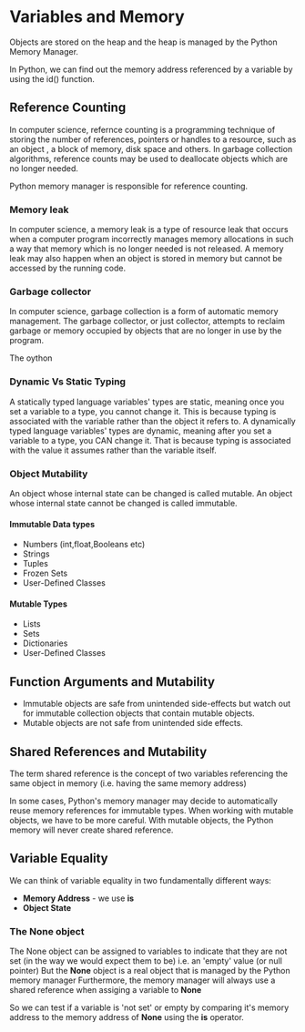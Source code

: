 # Variables and Memory

Objects are stored on the heap and the heap is managed by the Python Memory Manager.

In Python, we can find out the memory address referenced by a variable by using the id() function.

## Reference Counting

In computer science, refernce counting is a programming technique of storing the number of references, pointers or handles to a resource, such as an object , a block of memory, disk space and others. In garbage collection algorithms, reference counts may be used to deallocate objects which are no longer needed.

Python memory manager is responsible for reference counting.

### Memory leak

In computer science, a memory leak is a type of resource leak that occurs when a computer program incorrectly manages memory allocations in such a way that memory which is no longer needed is not released. A memory leak may also happen when an object is stored in memory but cannot be accessed by the running code.

### Garbage collector

In computer science, garbage collection is a form of automatic memory management. The garbage collector, or just collector, attempts to reclaim garbage or memory occupied by objects that are no longer in use by the program.

The oython

### Dynamic Vs Static Typing

A statically typed language variables' types are static, meaning once you set a variable to a type, you cannot change it. This is because typing is associated with the variable rather than the object it refers to.
A dynamically typed language variables' types are dynamic, meaning after you set a variable to a type, you CAN change it. That is because typing is associated with the value it assumes rather than the variable itself.

### Object Mutability

An object whose internal state can be changed is called mutable.
An object whose internal state cannot be changed is called immutable.

#### Immutable Data types

- Numbers (int,float,Booleans etc)
- Strings
- Tuples
- Frozen Sets
- User-Defined Classes

#### Mutable Types

- Lists
- Sets
- Dictionaries
- User-Defined Classes

## Function Arguments and Mutability

- Immutable objects are safe from unintended side-effects but watch out for immutable collection objects that contain mutable objects.
- Mutable objects are not safe from unintended side effects.

## Shared References and Mutability

The term shared reference is the concept of two variables referencing the same object in memory (i.e. having the same memory address)

In some cases, Python's memory manager may decide to automatically reuse memory references for immutable types.
When working with mutable objects, we have to be more careful. With mutable objects, the Python memory will never create shared reference.

## Variable Equality

We can think of variable equality in two fundamentally different ways:

- **Memory Address** - we use **is**
- **Object State**

### The None object

The None object can be assigned to variables to indicate that they are not set (in the way we would expect them to be) i.e. an 'empty' value (or null pointer)
But the **None** object is a real object that is managed by the Python memory manager
Furthermore, the memory manager will always use a shared reference when assiging a variable to **None**

So we can test if a variable is 'not set' or empty by comparing it's memory address to the memory address of **None** using the **is** operator.